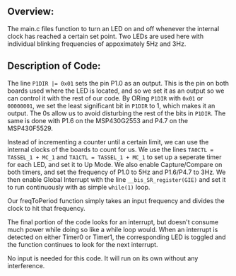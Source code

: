 ## Overview:
The main.c files function to turn an LED on and off whenever the internal clock has reached a certain set point. Two LEDs are used here with individual blinking frequencies of appoximately 5Hz and 3Hz.

## Description of Code:
The line `P1DIR |= 0x01` sets the pin P1.0 as an output. This is the pin on both boards used where the LED is located, and so we set it as an output so we can control it with the rest of our code. By ORing `P1DIR` with `0x01` or `00000001`, we set the least significant bit in `P1DIR` to 1, which makes it an output. The 0s allow us to avoid disturbing the rest of the bits in `P1DIR`. The same is done with P1.6 on the MSP430G2553 and P4.7 on the MSP430F5529.

Instead of incrementing a counter until a certain limit, we can use the internal clocks of the boards to count for us. We use the lines `TA0CTL = TASSEL_1 + MC_1` and `TA1CTL = TASSEL_1 + MC_1` to set up a seperate timer for each LED, and set it to Up Mode. We also enable Capture/Compare on both timers, and set the frequency of P1.0 to 5Hz and P1.6/P4.7 to 3Hz. We then enable Global Interrupt with the line `__bis_SR_register(GIE)` and set it to run continuously with as simple `while(1)` loop.

Our freqToPeriod function simply takes an input frequency and divides the clock to hit that frequency.

The final portion of the code looks for an interrupt, but doesn't consume much power while doing so like a while loop would. When an interrupt is detected on either Timer0 or Timer1, the corresponding LED is toggled and the function continues to look for the next interrupt.

No input is needed for this code. It will run on its own without any interference.
